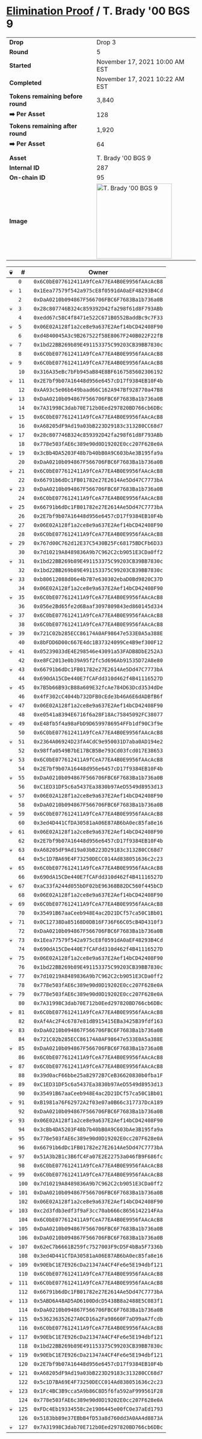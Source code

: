 # [Elimination Proof](./readme.md) / T. Brady &#039;00 BGS 9

|||
|---|---|
| **Drop** | Drop 3 |
| **Round** | 5 |
| **Started** | November 17, 2021 10:00 AM EST |
| **Completed** | November 17, 2021 10:22 AM EST |
| **Tokens remaining before round** | 3,840 |
| **➡️ Per Asset** | 128 |
| **Tokens remaining after round** | 1,920 |
| **➡️ Per Asset** | 64 |
| | |
| **Asset** | T. Brady &#039;00 BGS 9 |
| **Internal ID** | 287 |
| **On-chain ID** | 95 |
| **Image** | <img src="https://tcdn.blokpax.com/94d9199b-dc54-4e9b-95f6-d8808925fccb/a3f0de08e6caeb7d4a92717ad4a703485827db3cbdfbe8918269a82584a76008.jpg" height="200" alt="T. Brady &#039;00 BGS 9" /> |


| 💀 | # | Owner |
| --- | --- | --- |
|  | `0` | `0x6C0bE077612411A9fCeA77EA4B0E9956fAAcAcB8` |
| 💀 | `1` | `0x1Eea77579f542a975cE8f0591dA0aEF48293B4Cd` |
|  | `2` | `0xDaA0210b094867F566706FBC6F7683Ba1b736a0B` |
| 💀 | `3` | `0x28c807746B324c859392D42fa298f61d8F793ABb` |
|  | `4` | `0xedd67c58C4f8471e522C671B0552BaddBc9c7F33` |
| 💀 | `5` | `0x06E02A128f1a2ce8e9a637E2Aef14bCD42408F90` |
|  | `6` | `0xd4840045A3c9B267522f58E8067F240B022F22fB` |
| 💀 | `7` | `0x1bd22BB269b89E491153375C99203CB39BB7830c` |
|  | `8` | `0x6C0bE077612411A9fCeA77EA4B0E9956fAAcAcB8` |
| 💀 | `9` | `0x6C0bE077612411A9fCeA77EA4B0E9956fAAcAcB8` |
|  | `10` | `0x316A35eBc7bFb945aB84E8BF6167585602306192` |
| 💀 | `11` | `0x2E7bf9b07A16448d956e6457cD17f9384EB10F4b` |
|  | `12` | `0xAA93c5e06b649baad66C162A947Bf928770a47B8` |
| 💀 | `13` | `0xDaA0210b094867F566706FBC6F7683Ba1b736a0B` |
|  | `14` | `0x7A31998C3dab70E712b0Eed297820BD766cb6DBc` |
| 💀 | `15` | `0x6C0bE077612411A9fCeA77EA4B0E9956fAAcAcB8` |
|  | `16` | `0xA68205dF9Ad19a03bB223D29183c313280CC68d7` |
| 💀 | `17` | `0x28c807746B324c859392D42fa298f61d8F793ABb` |
|  | `18` | `0x778e503fAE6c389e90d0D19202E0cc207F628e0A` |
| 💀 | `19` | `0x3cBb4DA5203F48b7b40bB0A9C603bAe3B195fa9a` |
|  | `20` | `0xDaA0210b094867F566706FBC6F7683Ba1b736a0B` |
| 💀 | `21` | `0x6C0bE077612411A9fCeA77EA4B0E9956fAAcAcB8` |
|  | `22` | `0x66791b6dDc1FB01782e27E2614Ae5Dd47C7773bA` |
| 💀 | `23` | `0xDaA0210b094867F566706FBC6F7683Ba1b736a0B` |
|  | `24` | `0x6C0bE077612411A9fCeA77EA4B0E9956fAAcAcB8` |
| 💀 | `25` | `0x66791b6dDc1FB01782e27E2614Ae5Dd47C7773bA` |
|  | `26` | `0x2E7bf9b07A16448d956e6457cD17f9384EB10F4b` |
| 💀 | `27` | `0x06E02A128f1a2ce8e9a637E2Aef14bCD42408F90` |
|  | `28` | `0x6C0bE077612411A9fCeA77EA4B0E9956fAAcAcB8` |
| 💀 | `29` | `0x767d00C762d12E37C5430B25Fc68175BDCFb6D33` |
|  | `30` | `0x7d10219A8489836A9b7C962C2cb9051E3CDa0ff2` |
| 💀 | `31` | `0x1bd22BB269b89E491153375C99203CB39BB7830c` |
|  | `32` | `0x1bd22BB269b89E491153375C99203CB39BB7830c` |
| 💀 | `33` | `0xb80612088d06e4b7B7e630302ebaD0Bd9820C37D` |
|  | `34` | `0x06E02A128f1a2ce8e9a637E2Aef14bCD42408F90` |
| 💀 | `35` | `0x6C0bE077612411A9fCeA77EA4B0E9956fAAcAcB8` |
|  | `36` | `0x056e2Bd65fe2d6Baaf3097809843ed860145d334` |
| 💀 | `37` | `0x6C0bE077612411A9fCeA77EA4B0E9956fAAcAcB8` |
|  | `38` | `0x6C0bE077612411A9fCeA77EA4B0E9956fAAcAcB8` |
| 💀 | `39` | `0x721C02b285ECC86174A0AF98647e533E0A5a388E` |
|  | `40` | `0x8bFDD6D00c667E4dc1B37324099Ce4B9ef300F12` |
| 💀 | `41` | `0x05239033dE4E298546e43091a53FADB8DbE252A3` |
|  | `42` | `0xe8FC2013e0b39A95f2fc5d696Ab91535D72A8e80` |
| 💀 | `43` | `0x66791b6dDc1FB01782e27E2614Ae5Dd47C7773bA` |
|  | `44` | `0x690dA15CDe440E7fCAFdd310d462f4B41116527D` |
| 💀 | `45` | `0x7B5b66B93cB88a609E32fcAe784D63Dcd3534dDe` |
|  | `46` | `0x4fF302cC4044b732DFB0cEde3b46A6E6dADBfB6f` |
| 💀 | `47` | `0x06E02A128f1a2ce8e9a637E2Aef14bCD42408F90` |
|  | `48` | `0xe0541a8394E6716f6a28F18Ac75845092FC38077` |
| 💀 | `49` | `0xE48fb5f4a98aFbD9D6599786954FFb1df90C3f9e` |
|  | `50` | `0x6C0bE077612411A9fCeA77EA4B0E9956fAAcAcB8` |
| 💀 | `51` | `0x2364A06924D23fA4CdC9e950031D7aba0AD194e2` |
|  | `52` | `0x98ffa0549B7bE17BCB5Be793Cd03fcd017E38653` |
| 💀 | `53` | `0x6C0bE077612411A9fCeA77EA4B0E9956fAAcAcB8` |
|  | `54` | `0x2E7bf9b07A16448d956e6457cD17f9384EB10F4b` |
| 💀 | `55` | `0xDaA0210b094867F566706FBC6F7683Ba1b736a0B` |
|  | `56` | `0xC1ED31DF5c6a5437Ea3830b97AeD5549d8953d13` |
| 💀 | `57` | `0x06E02A128f1a2ce8e9a637E2Aef14bCD42408F90` |
|  | `58` | `0xDaA0210b094867F566706FBC6F7683Ba1b736a0B` |
| 💀 | `59` | `0x6C0bE077612411A9fCeA77EA4B0E9956fAAcAcB8` |
|  | `60` | `0x3ed4D441CfDA30581aA06E87AB6bA0ec85fa8e16` |
| 💀 | `61` | `0x06E02A128f1a2ce8e9a637E2Aef14bCD42408F90` |
|  | `62` | `0x2E7bf9b07A16448d956e6457cD17f9384EB10F4b` |
| 💀 | `63` | `0xA68205dF9Ad19a03bB223D29183c313280CC68d7` |
|  | `64` | `0x5c1D7BA69E4F73250DECC014Ad838051636c2c23` |
| 💀 | `65` | `0x6C0bE077612411A9fCeA77EA4B0E9956fAAcAcB8` |
|  | `66` | `0x690dA15CDe440E7fCAFdd310d462f4B41116527D` |
| 💀 | `67` | `0xaC33fA244d055bDF02bE96368B82DC560f445bCD` |
|  | `68` | `0x06E02A128f1a2ce8e9a637E2Aef14bCD42408F90` |
| 💀 | `69` | `0x6C0bE077612411A9fCeA77EA4B0E9956fAAcAcB8` |
|  | `70` | `0x35491B67aaCeeb948E4ac2D21DCf57ca50C1Bb01` |
| 💀 | `71` | `0x0C12738Da85168D0DB16F736F66C05cB4D4310f3` |
|  | `72` | `0xDaA0210b094867F566706FBC6F7683Ba1b736a0B` |
| 💀 | `73` | `0x1Eea77579f542a975cE8f0591dA0aEF48293B4Cd` |
|  | `74` | `0x690dA15CDe440E7fCAFdd310d462f4B41116527D` |
| 💀 | `75` | `0x06E02A128f1a2ce8e9a637E2Aef14bCD42408F90` |
|  | `76` | `0x1bd22BB269b89E491153375C99203CB39BB7830c` |
| 💀 | `77` | `0x7d10219A8489836A9b7C962C2cb9051E3CDa0ff2` |
|  | `78` | `0x778e503fAE6c389e90d0D19202E0cc207F628e0A` |
| 💀 | `79` | `0x778e503fAE6c389e90d0D19202E0cc207F628e0A` |
|  | `80` | `0x7A31998C3dab70E712b0Eed297820BD766cb6DBc` |
| 💀 | `81` | `0x6C0bE077612411A9fCeA77EA4B0E9956fAAcAcB8` |
|  | `82` | `0xAf4Ac2F4c6787e81dB915415EBa3425B39fdf163` |
| 💀 | `83` | `0xDaA0210b094867F566706FBC6F7683Ba1b736a0B` |
|  | `84` | `0x721C02b285ECC86174A0AF98647e533E0A5a388E` |
| 💀 | `85` | `0xDaA0210b094867F566706FBC6F7683Ba1b736a0B` |
|  | `86` | `0x6C0bE077612411A9fCeA77EA4B0E9956fAAcAcB8` |
| 💀 | `87` | `0x6C0bE077612411A9fCeA77EA4B0E9956fAAcAcB8` |
|  | `88` | `0x39d0acF66bbe25a82972B7CeB36620830b0fba1F` |
| 💀 | `89` | `0xC1ED31DF5c6a5437Ea3830b97AeD5549d8953d13` |
|  | `90` | `0x35491B67aaCeeb948E4ac2D21DCf57ca50C1Bb01` |
| 💀 | `91` | `0xB1981a76F62972A2f03e07a0B66c317737DcA189` |
|  | `92` | `0xDaA0210b094867F566706FBC6F7683Ba1b736a0B` |
| 💀 | `93` | `0x06E02A128f1a2ce8e9a637E2Aef14bCD42408F90` |
|  | `94` | `0x3cBb4DA5203F48b7b40bB0A9C603bAe3B195fa9a` |
| 💀 | `95` | `0x778e503fAE6c389e90d0D19202E0cc207F628e0A` |
|  | `96` | `0x66791b6dDc1FB01782e27E2614Ae5Dd47C7773bA` |
| 💀 | `97` | `0x51A3b2B1c3B6fC4Fa07E2E22753a046fB9F686fc` |
|  | `98` | `0x6C0bE077612411A9fCeA77EA4B0E9956fAAcAcB8` |
| 💀 | `99` | `0x6C0bE077612411A9fCeA77EA4B0E9956fAAcAcB8` |
|  | `100` | `0x7d10219A8489836A9b7C962C2cb9051E3CDa0ff2` |
| 💀 | `101` | `0xDaA0210b094867F566706FBC6F7683Ba1b736a0B` |
|  | `102` | `0x06E02A128f1a2ce8e9a637E2Aef14bCD42408F90` |
| 💀 | `103` | `0xc2d3fdb3edf3f9aF3cc70ab666c8656142214FAa` |
|  | `104` | `0x6C0bE077612411A9fCeA77EA4B0E9956fAAcAcB8` |
| 💀 | `105` | `0xDaA0210b094867F566706FBC6F7683Ba1b736a0B` |
|  | `106` | `0xDaA0210b094867F566706FBC6F7683Ba1b736a0B` |
| 💀 | `107` | `0x62eC7b6661B259fc7527003F9cD5F4bBa5F7336b` |
|  | `108` | `0x3ed4D441CfDA30581aA06E87AB6bA0ec85fa8e16` |
| 💀 | `109` | `0x90EbC1E7E926cDa21347A4CF4Fe6e5E194dbf121` |
|  | `110` | `0x6C0bE077612411A9fCeA77EA4B0E9956fAAcAcB8` |
| 💀 | `111` | `0x6C0bE077612411A9fCeA77EA4B0E9956fAAcAcB8` |
|  | `112` | `0x66791b6dDc1FB01782e27E2614Ae5Dd47C7773bA` |
| 💀 | `113` | `0x5ABD6A48AD5AD6100DdcD5438B8a2488E5C083f1` |
|  | `114` | `0xDaA0210b094867F566706FBC6F7683Ba1b736a0B` |
| 💀 | `115` | `0x536236352627A0CD16a2Fa98660F7aD99aA7fcdb` |
|  | `116` | `0x6C0bE077612411A9fCeA77EA4B0E9956fAAcAcB8` |
| 💀 | `117` | `0x90EbC1E7E926cDa21347A4CF4Fe6e5E194dbf121` |
|  | `118` | `0x1bd22BB269b89E491153375C99203CB39BB7830c` |
| 💀 | `119` | `0x90EbC1E7E926cDa21347A4CF4Fe6e5E194dbf121` |
|  | `120` | `0x2E7bf9b07A16448d956e6457cD17f9384EB10F4b` |
| 💀 | `121` | `0xA68205dF9Ad19a03bB223D29183c313280CC68d7` |
|  | `122` | `0x5c1D7BA69E4F73250DECC014Ad838051636c2c23` |
| 💀 | `123` | `0x1Fc4BC3B9cca5A9b86C8D5f6fa592aF999561F28` |
|  | `124` | `0x778e503fAE6c389e90d0D19202E0cc207F628e0A` |
| 💀 | `125` | `0xFDc4Eb19334558c2e1906445e00fC0e37aEd1793` |
|  | `126` | `0x5183bb89e37EBbB4fD53a8d760dd3A0AA4d8873A` |
| 💀 | `127` | `0x7A31998C3dab70E712b0Eed297820BD766cb6DBc` |
